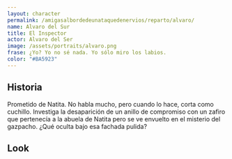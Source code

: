 ```yaml
---
layout: character
permalink: /amigasalbordedeunataquedenervios/reparto/alvaro/
name: Alvaro del Sur
title: El Inspector
actor: Alvaro del Ser
image: /assets/portraits/alvaro.png
frase: ¿Yo? Yo no sé nada. Yo sólo miro los labios.
color: "#BA5923"
---
```


## Historia

Prometido de Natita. No habla mucho, pero cuando lo hace, corta como cuchillo. Investiga la desaparición de un anillo de compromiso con un zafiro que pertenecía a la abuela de Natita pero se ve envuelto en el misterio del gazpacho. ¿Qué oculta bajo esa fachada pulida?

## Look

